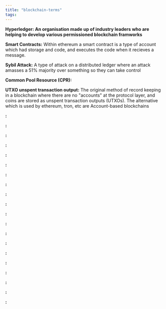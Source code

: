 ```yaml
---
title: "blockchain-terms"
tags: 
---
```


**Hyperledger: An organisation made up of industry leaders who are helping to develop various permissioned blockchain framworks**

**Smart Contracts:** Within ethereum a smart contract is a type of account which had storage and code, and executes the code when it recieves a message.

**Sybil Attack:** A type of attack on a distributed ledger where an attack amasses a 51% majority over something so they can take control

**Common Pool Resource (CPR):**

**UTXO unspent transaction output:** The original method of record keeping in a blockchain where there are no "accounts" at the protocol layer, and coins are stored as unspent transaction outputs (UTXOs). The alternative which is used by ethereum, tron, etc are Account-based blockchains

**:**

**:**

**:**

**:**

**:**

**:**

**:**

**:**

**:**

**:**

**:**

**:**

**:**

**:**

**:**

**:**

**:**

**:**

**:**

**:**